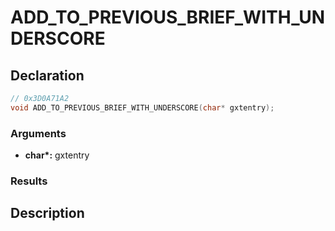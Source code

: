 # ADD_TO_PREVIOUS_BRIEF_WITH_UNDERSCORE

## Declaration
```cpp
// 0x3D0A71A2
void ADD_TO_PREVIOUS_BRIEF_WITH_UNDERSCORE(char* gxtentry);
```

### Arguments
- **char\*:** gxtentry

### Results

## Description

